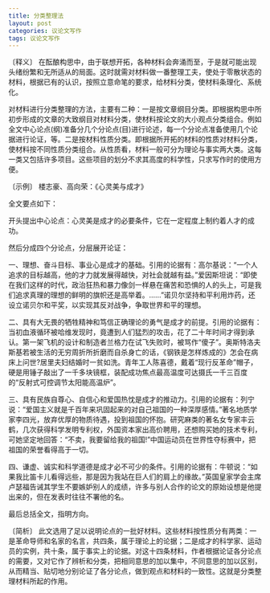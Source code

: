 ```yaml
---
title: 分类整理法
layout: post
categories: 议论文写作
tags: 议论文写作
---
```


〔释义〕 在酝酿构思中，由于联想开拓，各种材料会奔涌而至，于是就可能出现头绪纷繁和无所适从的局面。这时就需对材料做一番整理工夫，使处于零散状态的材料，根据已有的认识，按照立意命笔的要求，给材料分类，使材料条理化、系统化。

对材料进行分类整理的方法，主要有二种：一是按文章纲目分类。即根据构思中所初步形成的文章的大致纲目对材料分类，使材料按论文的大小观点分类组合。例如全文中心论点(纲)准备分几个分论点(目)进行论述，每一个分论点准备使用几个论据进行论证，等。二是按材料性质分类。即根据所开拓的材料的性质对材料分类，使材料按不同性质分类组合。从性质看，材料一般可分为理论与事实两大类。这每一类又包括许多项目。这些项目的划分不求其高度的科学性，只求写作时的使用方便。

〔示例〕 楼志豪、高向荣：《心灵美与成才》

全文要点如下：

开头提出中心论点：心灵美是成才的必要条件，它在一定程度上制约着人才的成功。

然后分成四个分论点，分层展开论证：

一、理想、奋斗目标、事业心是成才的基础。引用的论据有：高尔基说：“一个人追求的目标越高，他的才力就发展得越快，对社会就越有益。”爱因斯坦说：“即使在我们这样的时代，政治狂热和暴力像剑一样悬在痛苦和恐惧的人的头上，可是我们追求真理的理想的鲜明的旗帜还是高举着。……”诺贝尔坚持和平利用炸药，还设立诺贝尔和平奖，以实现其反对战争，争取世界和平的理想。

二、具有大无畏的牺牲精神和笃信正确理论的勇气是成才的前提。引用的论据有：当初血液循环被哈维发现时，竟遭到人们猛烈的攻击，花了二十年时间才得到承认。第一架飞机的设计和制造者兰格力在试飞失败时，被骂作“傻子”。奥斯特洛夫斯基若被生活的无穷周折所折磨而自杀身亡的话，《钢铁是怎样炼成的》怎会在病床上问世?居里夫妇结婚时一贫如洗。青年工人陈喜德，戴着“现行反革命”帽子，硬是用锤子敲出了一千多块镜框，装配成功焦点最高温度可达摄氏一千三百度的“反射式可控调节太阳能高温炉”。

三、具有民族自尊心、自信心和爱国热忱是成才的推动力。引用的论据有：列宁说：“爱国主义就是千百年来巩固起来的对自己祖国的一种深厚感情。”著名地质学家李四光，放弃优厚的物质待遇，投到祖国的怀抱。研究麻类的著名女专家丰云鹤，几次获得科学发明专利权，外国资本家出高价聘用，还想购买她的技术专利，可她坚定地回答：“不卖，我要留给我的祖国!”中国运动员在世界性夺标赛中，把祖国的荣誉看得高于一切。

四、谦虚、诚实和科学道德是成才必不可少的条件。引用的论据有：牛顿说：“如果我比笛卡儿看得远些，那是因为我站在巨人们的肩上的缘故。”英国皇家学会主席卢瑟福告诫其学生不要嫉妒别人的成绩，许多与别人合作的论文的原始设想是他提出来的，但在发表时往往不署他的名。

最后总括全文，指明方向。

〔简析〕 此文选用了足以说明论点的一批好材料。这些材料按性质分有两类：一是革命导师和名家的名言，共四条，属于理论上的论据；二是成才的科学家、运动员的实例，共十条，属于事实上的论据。对这十四条材料，作者根据论证各分论点的需要，又对它作了辨析和分类，把相同意思的加以集中，不同意思的加以区别，从而精当、贴切地分别论证了各分论点，做到观点和材料的一致性。这就是分类整理材料所起的作用。 